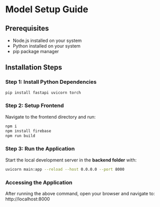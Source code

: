# Model Setup Guide

## Prerequisites
- Node.js installed on your system
- Python installed on your system
- pip package manager

## Installation Steps

### Step 1: Install Python Dependencies
```bash
pip install fastapi uvicorn torch
```
### Step 2: Setup Frontend
Navigate to the frontend directory and run:
```bash
npm i
npm install firebase
npm run build
```
### Step 3: Run the Application
Start the local development server in the **backend folder** with:
```bash
uvicorn main:app --reload --host 0.0.0.0 --port 8000
```
### Accessing the Application
After running the above command, open your browser and navigate to: http://localhost:8000
